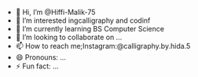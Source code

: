 - 👋 Hi, I’m @Hiffi-Malik-75
- 👀 I’m interested ingcalligraphy and codinf
- 🌱 I’m currently learning BS Computer Science
- 💞️ I’m looking to collaborate on ...
- 📫 How to reach me;Instagram:@calligraphy.by.hida.5
- 😄 Pronouns: ...
- ⚡ Fun fact: ...

<!---
Hiffi-Malik-75/Hiffi-Malik-75 is a ✨ special ✨ repository because its `README.md` (this file) appears on your GitHub profile.
You can click the Preview link to take a look at your changes.
--->
